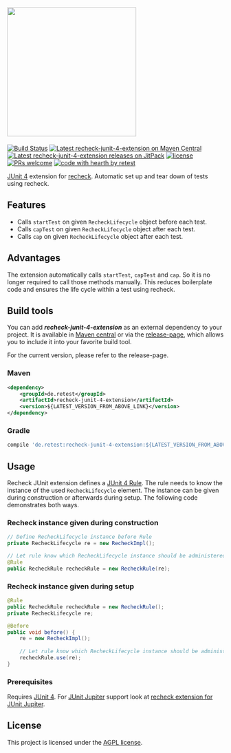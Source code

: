 # <a href="https://retest.dev"><img src="https://assets.retest.org/retest/ci/logos/recheck-screen.svg" width="300"/></a>

[![Build Status](https://travis-ci.com/retest/recheck-junit-4-extension.svg?branch=master)](https://travis-ci.com/retest/recheck-junit-4-extension)
[![Latest recheck-junit-4-extension on Maven Central](https://maven-badges.herokuapp.com/maven-central/de.retest/recheck-junit-4-extension/badge.svg?style=flat)](https://mvnrepository.com/artifact/de.retest/recheck-junit-4-extension)
[![Latest recheck-junit-4-extension releases on JitPack](https://jitpack.io/v/de.retest/recheck-junit-4-extension.svg)](https://jitpack.io/#de.retest/recheck-junit-4-extension)
[![license](https://img.shields.io/badge/license-AGPL-brightgreen.svg)](https://github.com/retest/recheck-junit-4-extension/blob/master/LICENSE)
[![PRs welcome](https://img.shields.io/badge/PRs-welcome-ff69b4.svg)](https://github.com/retest/recheck-junit-4-extension/issues?q=is%3Aissue+is%3Aopen+label%3A%22help+wanted%22)
[![code with hearth by retest](https://img.shields.io/badge/%3C%2F%3E%20with%20%E2%99%A5%20by-retest-C1D82F.svg)](https://retest.de/)

[JUnit 4](https://junit.org/junit4/) extension for [recheck](https://github.com/retest/recheck). Automatic set up and tear down of tests using recheck.

## Features

* Calls `startTest` on given `RecheckLifecycle` object before each test.
* Calls `capTest` on given `RecheckLifecycle` object after each test.
* Calls `cap` on given `RecheckLifecycle` object after each test.

## Advantages

The extension automatically calls `startTest`, `capTest` and `cap`. So it is no longer required to call those methods manually. This reduces boilerplate code and ensures the life cycle within a test using recheck.

## Build tools

You can add ***recheck-junit-4-extension*** as an external dependency to your project. It is available in [Maven central](https://mvnrepository.com/artifact/de.retest/recheck-junit-4-extension) or via the [release-page](https://github.com/retest/recheck-junit-4-extension/releases), which allows you to include it into your favorite build tool.

For the current version, please refer to the release-page.

### Maven

```xml
<dependency>
	<groupId>de.retest</groupId>
	<artifactId>recheck-junit-4-extension</artifactId>
	<version>${LATEST_VERSION_FROM_ABOVE_LINK}</version>
</dependency>
```

### Gradle

```gradle
compile 'de.retest:recheck-junit-4-extension:${LATEST_VERSION_FROM_ABOVE_LINK}'
```

## Usage

Recheck JUnit extension defines a [JUnit 4 Rule](https://github.com/junit-team/junit4/wiki/Rules). The rule needs to know the instance of the used `RecheckLifecycle` element. The instance can be given during construction or afterwards during setup. The following code demonstrates both ways.

### Recheck instance given during construction

```java
// Define RecheckLifecycle instance before Rule
private RecheckLifecycle re = new RecheckImpl();

// Let rule know which RecheckLifecycle instance should be administered
@Rule
public RecheckRule recheckRule = new RecheckRule(re);
```

### Recheck instance given during setup

```java
@Rule
public RecheckRule recheckRule = new RecheckRule();
private RecheckLifecycle re;

@Before
public void before() {
	re = new RecheckImpl();
	
	// Let rule know which RecheckLifecycle instance should be administered
	recheckRule.use(re);
}
```

### Prerequisites

Requires [JUnit 4](https://mvnrepository.com/artifact/junit/junit). For [JUnit Jupiter](https://junit.org/junit5/) support look at [recheck extension for JUnit Jupiter](https://github.com/retest/recheck-junit-jupiter-extension).

## License

This project is licensed under the [AGPL license](LICENSE).
